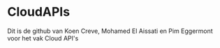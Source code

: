 # CloudAPIs

Dit is de github van Koen Creve, Mohamed El Aissati en Pim Eggermont voor het vak Cloud API's
